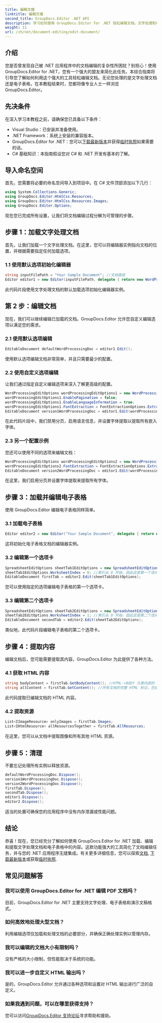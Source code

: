```yaml
---
title: 編輯文檔
linktitle: 編輯文檔
second_title: GroupDocs.Editor .NET API
description: 学习如何使用 GroupDocs.Editor for .NET 轻松编辑文档。文字处理和电子表格文件的分步指南。
weight: 11
url: /zh/net/document-editing/edit-document/
---
```

## 介绍
您是否曾发现自己被 .NET 应用程序中的文档编辑的复杂性所困扰？别担心！使用 GroupDocs.Editor for .NET，您有一个强大的盟友来简化此任务。本综合指南将引导您了解如何利用这个强大的工具轻松编辑文档。无论您处理的是文字处理文档还是电子表格，在本教程结束时，您都将像专业人士一样浏览 GroupDocs.Editor。
## 先决条件
在深入学习本教程之前，请确保您已具备以下条件：
- Visual Studio：已安装并准备使用。
- .NET Framework：系统上安装的兼容版本。
-  GroupDocs.Editor for .NET：您可以[下载最新版本](https://releases.groupdocs.com/editor/net/)并获得[临时执照](https://purchase.groupdocs.com/temporary-license/)如果需要的话。
- C# 基础知识：本指南假设您对 C# 和 .NET 开发有基本的了解。
## 导入命名空间
首先，您需要将必要的命名空间导入到项目中。在 C# 文件顶部添加以下几行：
```csharp
using System.Collections.Generic;
using GroupDocs.Editor.HtmlCss.Resources;
using GroupDocs.Editor.HtmlCss.Resources.Images;
using GroupDocs.Editor.Options;
```
现在您已完成所有设置，让我们将文档编辑过程分解为可管理的步骤。
## 步骤 1：加载文字处理文档
首先，让我们加载一个文字处理文档。在这里，您可以将编辑器实例指向文档的位置，并根据需要指定任何加载选项。
### 1.1 使用默认选项初始化编辑器
```csharp
string inputFilePath = "Your Sample Document"; //文档路径
Editor editor1 = new Editor(inputFilePath, delegate { return new WordProcessingLoadOptions(); });
```
此代码片段使用文字处理文档的默认加载选项初始化编辑器实例。
## 第 2 步：编辑文档
现在，我们可以继续编辑已加载的文档。GroupDocs.Editor 允许您自定义编辑选项以满足您的需求。
### 2.1 使用默认选项编辑
```csharp
EditableDocument defaultWordProcessingDoc = editor1.Edit();
```
使用默认选项编辑文档非常简单，并且只需要最少的配置。
### 2.2 使用自定义选项编辑
让我们通过指定自定义编辑选项来深入了解更高级的配置。
```csharp
WordProcessingEditOptions wordProcessingEditOptions1 = new WordProcessingEditOptions();
wordProcessingEditOptions1.EnablePagination = false;
wordProcessingEditOptions1.EnableLanguageInformation = true;
wordProcessingEditOptions1.FontExtraction = FontExtractionOptions.ExtractAllEmbedded;
EditableDocument version1WordProcessingDoc = editor1.Edit(wordProcessingEditOptions1);
```
在此代码片段中，我们禁用分页，启用语言信息，并设置字体提取以提取所有嵌入字体。
### 2.3 另一个配置示例
您还可以使用不同的选项来编辑文档：
```csharp
WordProcessingEditOptions wordProcessingEditOptions2 = new WordProcessingEditOptions(true);
wordProcessingEditOptions2.FontExtraction = FontExtractionOptions.ExtractAll;
EditableDocument version2WordProcessingDoc = editor1.Edit(wordProcessingEditOptions2);
```
在这里，我们启用分页并设置字体提取来提取所有字体。
## 步骤 3：加载并编辑电子表格
使用 GroupDocs.Editor 编辑电子表格同样简单。
### 3.1 加载电子表格
```csharp
Editor editor2 = new Editor("Your Sample Document", delegate { return new SpreadsheetLoadOptions(); });
```
这将初始化电子表格文档的编辑器实例。
### 3.2 编辑第一个选项卡
```csharp
SpreadsheetEditOptions sheetTab1EditOptions = new SpreadsheetEditOptions();
sheetTab1EditOptions.WorksheetIndex = 0; //索引从 0 开始，因此这是第一个选项卡
EditableDocument firstTab = editor2.Edit(sheetTab1EditOptions);
```
您可以使用指定的选项编辑电子表格的第一个选项卡。
### 3.3 编辑第二个选项卡
```csharp
SpreadsheetEditOptions sheetTab2EditOptions = new SpreadsheetEditOptions();
sheetTab2EditOptions.WorksheetIndex = 1; //索引从 0 开始，因此这是第二个选项卡
EditableDocument secondTab = editor2.Edit(sheetTab2EditOptions);
```
类似地，此代码片段编辑电子表格的第二个选项卡。
## 步骤 4：提取内容
编辑文档后，您可能需要提取其内容。GroupDocs.Editor 为此提供了各种方法。
### 4.1 获取 HTML 内容
```csharp
string bodyContent = firstTab.GetBodyContent(); //HTML->BODY 元素内部的 HTML 标记
string allContent = firstTab.GetContent(); //所有文档的完整 HTML 标记，包括 HTML->HEAD 标头及其内容
```
此代码提取已编辑文档的 HTML 内容。
### 4.2 提取资源
```csharp
List<IImageResource> onlyImages = firstTab.Images;
List<IHtmlResource> allResourcesTogether = firstTab.AllResources;
```
在这里，您可以从文档中提取图像和所有其他 HTML 资源。
## 步骤 5：清理
不要忘记处理所有实例以释放资源。
```csharp
defaultWordProcessingDoc.Dispose();
version1WordProcessingDoc.Dispose();
version2WordProcessingDoc.Dispose();
firstTab.Dispose();
secondTab.Dispose();
editor1.Dispose();
editor2.Dispose();
```
适当的处置可确保您的应用程序中没有内存泄漏或性能问题。
## 结论
恭喜！现在，您已经充分了解如何使用 GroupDocs.Editor for .NET 加载、编辑和提取文字处理文档和电子表格中的内容。这款功能强大的工具简化了文档编辑任务，并与您的 .NET 应用程序无缝集成。有关更多详细信息，您可以探索[文档](https://tutorials.groupdocs.com/editor/net/), [下载最新版本](https://releases.groupdocs.com/editor/net/)或获取[临时执照](https://purchase.groupdocs.com/temporary-license/).
## 常见问题解答
### 我可以使用 GroupDocs.Editor for .NET 编辑 PDF 文档吗？
目前，GroupDocs.Editor for .NET 主要支持文字处理、电子表格和演示文稿格式。
### 如何高效地处理大型文档？
利用编辑选项仅加载和处理文档的必要部分，并确保正确处理实例以管理内存。
### 我可以编辑的文档大小有限制吗？
没有严格的大小限制，但性能取决于系统的功能。
### 我可以进一步自定义 HTML 输出吗？
是的，GroupDocs.Editor 允许通过各种选项和设置对 HTML 输出进行广泛的自定义。
### 如果我遇到问题，可以在哪里获得支持？
您可以访问[GroupDocs.Editor 支持论坛](https://forum.groupdocs.com/c/editor/20)寻求帮助和援助。